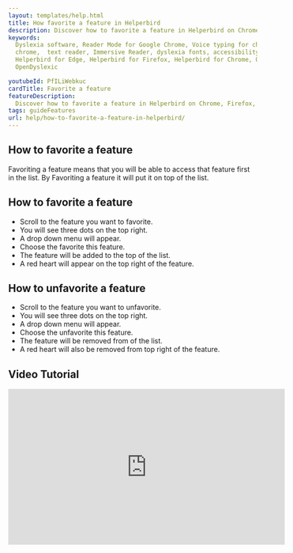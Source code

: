 ```yaml
---
layout: templates/help.html
title: How favorite a feature in Helperbird
description: Discover how to favorite a feature in Helperbird on Chrome, Firefox, Edge extension.
keywords:
  Dyslexia software, Reader Mode for Google Chrome, Voice typing for chrome, Text to speech for
  chrome,  text reader, Immersive Reader, dyslexia fonts, accessibility software, dyslexia software,
  Helperbird for Edge, Helperbird for Firefox, Helperbird for Chrome, Opendyslexic for Chrome,
  OpenDyslexic

youtubeId: PfILiWebkuc
cardTitle: Favorite a feature
featureDescription:
  Discover how to favorite a feature in Helperbird on Chrome, Firefox, Edge extension.
tags: guideFeatures
url: help/how-to-favorite-a-feature-in-helperbird/
---
```



## How to favorite a feature

Favoriting a feature means that you will be able to access that feature first in the list. By
Favoriting a feature it will put it on top of the list.

## How to favorite a feature

- Scroll to the feature you want to favorite.
- You will see three dots on the top right.
- A drop down menu will appear.
- Choose the favorite this feature.
- The feature will be added to the top of the list.
- A red heart will appear on the top right of the feature.

## How to unfavorite a feature

- Scroll to the feature you want to unfavorite.
- You will see three dots on the top right.
- A drop down menu will appear.
- Choose the unfavorite this feature.
- The feature will be removed from of the list.
- A red heart will also be removed from top right of the feature.



## Video Tutorial

<div class="aspect-w-16 aspect-h-9">

<iframe width="560" height="315"  src="https://www.youtube-nocookie.com/embed/KcAxQslBjOU" title="YouTube video player" frameborder="0" allow="accelerometer; autoplay; clipboard-write; encrypted-media; gyroscope; picture-in-picture" allowfullscreen></iframe>
</div>